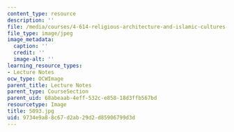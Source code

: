 ```yaml
---
content_type: resource
description: ''
file: /media/courses/4-614-religious-architecture-and-islamic-cultures-fall-2002/9734e9a88c67d2ab29d2d85906799d3d_5093.jpg
file_type: image/jpeg
image_metadata:
  caption: ''
  credit: ''
  image-alt: ''
learning_resource_types:
- Lecture Notes
ocw_type: OCWImage
parent_title: Lecture Notes
parent_type: CourseSection
parent_uid: 68abeaab-4eff-532c-e858-18d3ffb567bd
resourcetype: Image
title: 5093.jpg
uid: 9734e9a8-8c67-d2ab-29d2-d85906799d3d
---
```

